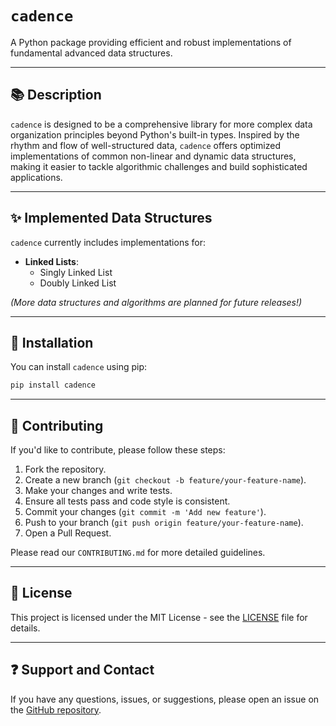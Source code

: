 # `cadence`

A Python package providing efficient and robust implementations of fundamental advanced data structures.

---

## 📚 Description

`cadence` is designed to be a comprehensive library for more complex data organization principles beyond Python's built-in types. Inspired by the rhythm and flow of well-structured data, `cadence` offers optimized implementations of common non-linear and dynamic data structures, making it easier to tackle algorithmic challenges and build sophisticated applications.

---

## ✨ Implemented Data Structures

`cadence` currently includes implementations for:

- **Linked Lists**:
  - Singly Linked List
  - Doubly Linked List

<!-- - **Linked Lists**:
  - Singly Linked List
  - Doubly Linked List
  - Circular Linked List
- **Trees**:
  - Binary Tree (Binary Search Tree)
  - AVL Tree (Self-balancing Binary Search Tree)
  - Red-Black Tree (Self-balancing Binary Search Tree)
  - Trie (Prefix Tree)
- **Heaps**:
  - Min-Heap
  - Max-Heap
- **Graphs**:
  - Adjacency List representation
  - Basic graph traversal algorithms (BFS, DFS) -->

_(More data structures and algorithms are planned for future releases!)_

---

## 🚀 Installation

You can install `cadence` using pip:

```bash
pip install cadence
```

---

## 🤝 Contributing

If you'd like to contribute, please follow these steps:

1.  Fork the repository.
2.  Create a new branch (`git checkout -b feature/your-feature-name`).
3.  Make your changes and write tests.
4.  Ensure all tests pass and code style is consistent.
5.  Commit your changes (`git commit -m 'Add new feature'`).
6.  Push to your branch (`git push origin feature/your-feature-name`).
7.  Open a Pull Request.

Please read our `CONTRIBUTING.md` for more detailed guidelines.

---

## 📄 License

This project is licensed under the MIT License - see the [LICENSE](LICENSE) file for details.

---

## ❓ Support and Contact

If you have any questions, issues, or suggestions, please open an issue on the [GitHub repository](https://github.com/mgale694/cadence/issues).

